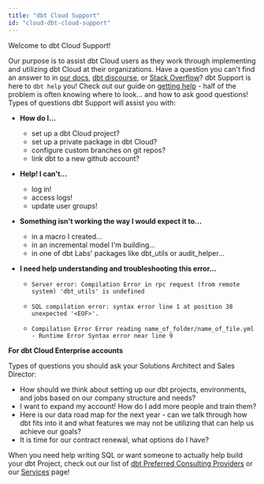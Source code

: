 ```yaml
---
title: "dbt Cloud Support"
id: "cloud-dbt-cloud-support"
---
```


Welcome to dbt Cloud Support!

Our purpose is to assist dbt Cloud users as they work through implementing and utilizing dbt Cloud at their organizations. Have a question you can't find an answer to in [our docs](https://docs.getdbt.com/), [dbt discourse](https://discourse.getdbt.com/), or [Stack Overflow](https://stackoverflow.com/questions/tagged/dbt)? dbt Support is here to `dbt help` you!
Check out our guide on [getting help](https://docs.getdbt.com/docs/guides/getting-help) - half of the problem is often knowing where to look... and how to ask good questions!
Types of questions dbt Support will assist you with:
- **How do I...**
    - set up a dbt Cloud project?
    - set up a private package in dbt Cloud?
    - configure custom branches on git repos?
    - link dbt to a new github account?
- **Help! I can't...**
    - log in!
    - access logs!
    - update user groups!
- **Something isn't working the way I would expect it to...**
    - in a macro I created...
    - in an incremental model I'm building...
    - in one of dbt Labs' packages like dbt_utils or audit_helper...
- **I need help understanding and troubleshooting this error...**

    - `Server error: Compilation Error in rpc request (from remote system)
    'dbt_utils' is undefined`

    - `SQL compilation error: syntax error line 1 at position 38 unexpected '<EOF>'.`

    - `Compilation Error Error reading name_of_folder/name_of_file.yml - Runtime Error Syntax
        error near line 9`


**For dbt Cloud Enterprise accounts**

Types of questions you should ask your Solutions Architect and Sales Director:
- How should we think about setting up our dbt projects, environments, and jobs based on our company structure and needs?
- I want to expand my account! How do I add more people and train them?
- Here is our data road map for the next year - can we talk through how dbt fits into it and what features we may not be utilizing that can help us achieve our goals?
- It is time for our contract renewal, what options do I have?


When you need help writing SQL or want someone to actually help build your dbt Project, check out our list of [dbt Preferred Consulting Providers](https://www.getdbt.com/ecosystem/) or our [Services](https://www.fishtownanalytics.com/professional-services/) page!
